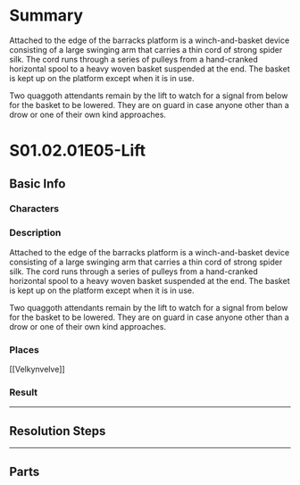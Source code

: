 # Summary
Attached to the edge of the barracks platform is a winch-and-basket device consisting of a large swinging arm that carries a thin cord of strong spider silk. The cord runs through a series of pulleys from a hand-cranked horizontal spool to a heavy woven basket suspended at the end. The basket is kept up on the platform except when it is in use.

Two quaggoth attendants remain by the lift to watch for a signal from below for the basket to be lowered. They are on guard in case anyone other than a drow or one of their own kind approaches.

# S01.02.01E05-Lift
## Basic Info
### Characters
### Description
Attached to the edge of the barracks platform is a winch-and-basket device consisting of a large swinging arm that carries a thin cord of strong spider silk. The cord runs through a series of pulleys from a hand-cranked horizontal spool to a heavy woven basket suspended at the end. The basket is kept up on the platform except when it is in use.

Two quaggoth attendants remain by the lift to watch for a signal from below for the basket to be lowered. They are on guard in case anyone other than a drow or one of their own kind approaches.

### Places
[[Velkynvelve]]

### Result
___
## Resolution Steps
___
## Parts